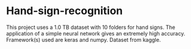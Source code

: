 # Hand-sign-recognition
This project uses a 1.0 TB dataset with 10 folders for hand signs. 
The application of a simple neural network gives an extremely 
high accuracy. 
Framework(s) used are keras and numpy.
Dataset from kaggle.
